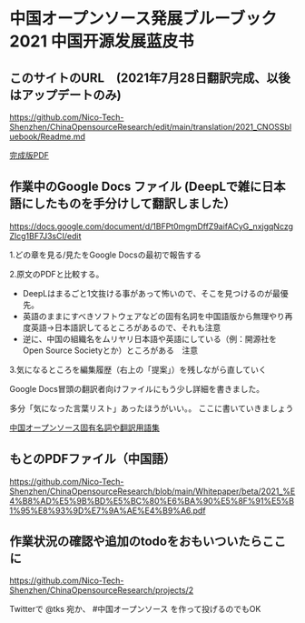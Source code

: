 # 中国オープンソース発展ブルーブック 2021 中国开源发展蓝皮书

## このサイトのURL　(2021年7月28日翻訳完成、以後はアップデートのみ)

https://github.com/Nico-Tech-Shenzhen/ChinaOpensourceResearch/edit/main/translation/2021_CNOSSbluebook/Readme.md

[完成版PDF](https://github.com/Nico-Tech-Shenzhen/ChinaOpensourceResearch/blob/main/translation/2021_CNOSSbluebook/2021_%E4%B8%AD%E5%9B%BD%E5%BC%80%E6%BA%90%E5%8F%91%E5%B1%95%E8%93%9D%E7%9A%AE%E4%B9%A6.pdf)


##  作業中のGoogle Docs ファイル (DeepLで雑に日本語にしたものを手分けして翻訳しました）

https://docs.google.com/document/d/1BFPt0mgmDffZ9aifACyG_nxjgqNczgZlcg1BF7J3sCI/edit

1.どの章を見る/見たをGoogle Docsの最初で報告する

2.原文のPDFと比較する。

  -  DeepLはまるごと1文抜ける事があって怖いので、そこを見つけるのが最優先。
  -  英語のままにすべきソフトウェアなどの固有名詞を中国語版から無理やり再度英語→日本語訳してるところがあるので、それも注意
  -  逆に、中国の組織名をムリヤリ日本語や英語にしている（例：開源社をOpen Source Societyとか）ところがある　注意

3.気になるところを編集履歴（右上の「提案」）を残しながら直していく

Google Docs冒頭の翻訳者向けファイルにもう少し詳細を書きました。

多分「気になった言葉リスト」あったほうがいい。。
ここに書いていきましょう

[中国オープンソース固有名詞や翻訳用語集](https://docs.google.com/spreadsheets/d/11hnm1ORdUP6BtvaUJo2Ow70VQQ8dU6v1vRaPdzyM_oY/edit#gid=0)



## もとのPDFファイル（中国語）

https://github.com/Nico-Tech-Shenzhen/ChinaOpensourceResearch/blob/main/Whitepaper/beta/2021_%E4%B8%AD%E5%9B%BD%E5%BC%80%E6%BA%90%E5%8F%91%E5%B1%95%E8%93%9D%E7%9A%AE%E4%B9%A6.pdf

## 作業状況の確認や追加のtodoをおもいついたらここに

https://github.com/Nico-Tech-Shenzhen/ChinaOpensourceResearch/projects/2

Twitterで @tks 宛か、 #中国オープンソース を作って投げるのでもOK
